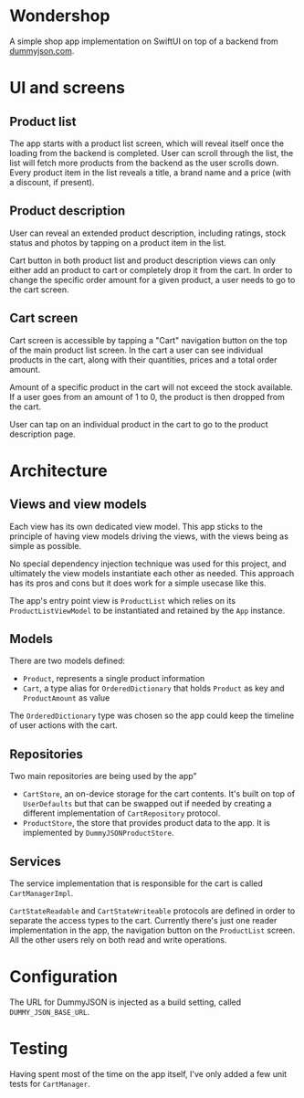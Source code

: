 Wondershop
==========

A simple shop app implementation on SwiftUI on top of a backend from [dummyjson.com](https://dummyjson.com).

# UI and screens

## Product list

The app starts with a product list screen, which will reveal itself once the loading from the backend is completed. User can scroll
through the list, the list will fetch more products from the backend as the user scrolls down. Every product item in the list
reveals a title, a brand name and a price (with a discount, if present).

## Product description

User can reveal an extended product description, including ratings, stock status and photos by tapping on a product item in the list.

Cart button in both product list and product description views can only either add an product to cart or completely drop
it from the cart. In order to change the specific order amount for a given product, a user needs to go to the cart screen.

## Cart screen

Cart screen is accessible by tapping a "Cart" navigation button on the top of the main product list screen. In the cart
a user can see individual products in the cart, along with their quantities, prices and a total order amount.

Amount of a specific product in the cart will not exceed the stock available. If a user goes from an amount of 1 to 0, the
product is then dropped from the cart.

User can tap on an individual product in the cart to go to the product description page.

# Architecture

## Views and view models

Each view has its own dedicated view model. This app sticks to the principle of having view models driving the views, with
the views being as simple as possible.

No special dependency injection technique was used for this project, and ultimately the view models instantiate each other
as needed. This approach has its pros and cons but it does work for a simple usecase like this.

The app's entry point view is `ProductList` which relies on its `ProductListViewModel` to be instantiated and retained
by the `App` instance.

## Models

There are two models defined:
* `Product`, represents a single product information
* `Cart`, a type alias for `OrderedDictionary` that holds `Product` as key and `ProductAmount` as value

The `OrderedDictionary` type was chosen so the app could keep the timeline of user actions with the cart.

## Repositories

Two main repositories are being used by the app"
* `CartStore`, an on-device storage for the cart contents. It's built on top of `UserDefaults` but that can be swapped out
if needed by creating a different implementation of `CartRepository` protocol.
* `ProductStore`, the store that provides product data to the app. It is implemented by `DummyJSONProductStore`.

## Services

The service implementation that is responsible for the cart is called `CartManagerImpl`.

`CartStateReadable` and `CartStateWriteable` protocols are defined in order to separate the access types to the cart.
Currently there's just one reader implementation in the app, the navigation button on the `ProductList` screen.
All the other users rely on both read and write operations.

# Configuration

The URL for DummyJSON is injected as a build setting, called `DUMMY_JSON_BASE_URL`.

# Testing

Having spent most of the time on the app itself, I've only added a few unit tests for `CartManager`.

